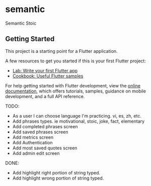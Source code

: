 # semantic

Semantic Stoic

## Getting Started

This project is a starting point for a Flutter application.

A few resources to get you started if this is your first Flutter project:

- [Lab: Write your first Flutter app](https://docs.flutter.dev/get-started/codelab)
- [Cookbook: Useful Flutter samples](https://docs.flutter.dev/cookbook)

For help getting started with Flutter development, view the
[online documentation](https://docs.flutter.dev/), which offers tutorials,
samples, guidance on mobile development, and a full API reference.

TODO:

- As a user I can choose language I'm practicing. vi, es, zh, etc.
- Add phrases types. ie motivational, stoic, joke, fact, elementary
- Add completed phrases screen
- Add saved phrases screen
- Add metrics screen
- Add Authentication
- Add most saved quotes screen
- Add admin edit screen

DONE:

- Add highlight right portion of string typed.
- Add highlight wrong portion of string typed.
